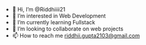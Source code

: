 - 👋 Hi, I’m @Riddhiiii21
- 👀 I’m interested in Web Development  
- 🌱 I’m currently learning Fullstack
- 💞️ I’m looking to collaborate on web projects
- 📫 How to reach me riddhii.gupta2103@gmail.com

<!---
Riddhiiii21/Riddhiiii21 is a ✨ special ✨ repository because its `README.md` (this file) appears on your GitHub profile.
You can click the Preview link to take a look at your changes.
--->
